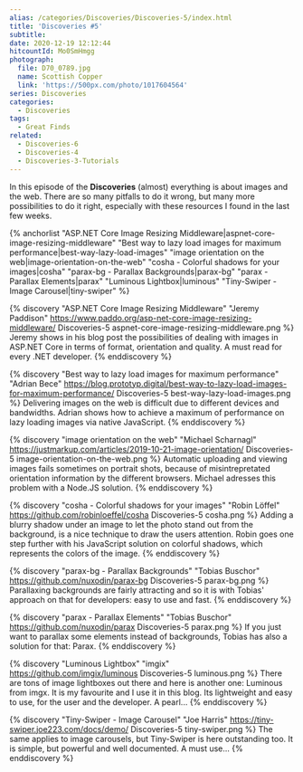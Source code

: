 ```yaml
---
alias: /categories/Discoveries/Discoveries-5/index.html
title: 'Discoveries #5'
subtitle:
date: 2020-12-19 12:12:44
hitcountId: Mo0SmHmgg
photograph:
  file: D70_0789.jpg
  name: Scottish Copper
  link: 'https://500px.com/photo/1017604564'
series: Discoveries
categories:
  - Discoveries
tags:
  - Great Finds
related:
  - Discoveries-6
  - Discoveries-4
  - Discoveries-3-Tutorials
---
```

In this episode of the **Discoveries** (almost) everything is about images and the web. There are so many pitfalls to do it wrong, but many more possibilities to do it right, especially with these resources I found in the last few weeks.

{% anchorlist 
  "ASP.NET Core Image Resizing Middleware|aspnet-core-image-resizing-middleware" 
  "Best way to lazy load images for maximum performance|best-way-lazy-load-images" 
  "image orientation on the web|image-orientation-on-the-web" 
  "cosha - Colorful shadows for your images|cosha" 
  "parax-bg - Parallax Backgrounds|parax-bg" 
  "parax - Parallax Elements|parax" 
  "Luminous Lightbox|luminous" 
  "Tiny-Swiper - Image Carousel|tiny-swiper" 
%}

<!-- more -->

{% discovery "ASP.NET Core Image Resizing Middleware" "Jeremy Paddison" https://www.paddo.org/asp-net-core-image-resizing-middleware/ Discoveries-5 aspnet-core-image-resizing-middleware.png %}
  Jeremy shows in his blog post the possibilities of dealing with images in ASP.NET Core in terms of format, orientation and quality. A must read for every .NET developer.
{% enddiscovery %}

{% discovery "Best way to lazy load images for maximum performance" "Adrian Bece" https://blog.prototyp.digital/best-way-to-lazy-load-images-for-maximum-performance/ Discoveries-5 best-way-lazy-load-images.png %}
  Delivering images on the web is difficult due to different devices and bandwidths. Adrian shows how to achieve a maximum of performance on lazy loading images via native JavaScript.
{% enddiscovery %}

{% discovery "image orientation on the web" "Michael Scharnagl" https://justmarkup.com/articles/2019-10-21-image-orientation/ Discoveries-5 image-orientation-on-the-web.png %}
  Automatic uploading and viewing images fails sometimes on portrait shots, because of misintrepretated orientation information by the different browsers. Michael adresses this problem with a Node.JS solution.
{% enddiscovery %}

{% discovery "cosha - Colorful shadows for your images" "Robin Löffel" https://github.com/robinloeffel/cosha Discoveries-5 cosha.png %}
  Adding a blurry shadow under an image to let the photo stand out from the background, is a nice technique to draw the users attention. Robin goes one step further with his JavaScript solution on colorful shadows, which represents the colors of the image.
{% enddiscovery %}

{% discovery "parax-bg - Parallax Backgrounds" "Tobias Buschor" https://github.com/nuxodin/parax-bg Discoveries-5 parax-bg.png %}
  Parallaxing backgrounds are fairly attracting and so it is with Tobias' approach on that for developers: easy to use and fast.
{% enddiscovery %}

{% discovery "parax - Parallax Elements" "Tobias Buschor" https://github.com/nuxodin/parax Discoveries-5 parax.png %}
  If you just want to parallax some elements instead of backgrounds, Tobias has also a solution for that: Parax.
{% enddiscovery %}

{% discovery "Luminous Lightbox" "imgix" https://github.com/imgix/luminous Discoveries-5 luminous.png %}
  There are tons of image lightboxes out there and here is another one: Luminous from imgx. It is my favourite and I use it in this blog. Its lightweight and easy to use, for the user and the developer. A pearl...
{% enddiscovery %}

{% discovery "Tiny-Swiper - Image Carousel" "Joe Harris" https://tiny-swiper.joe223.com/docs/demo/ Discoveries-5 tiny-swiper.png %}
  The same applies to image carousels, but Tiny-Swiper is here outstanding too. It is simple, but powerful and well documented. A must use...
{% enddiscovery %}